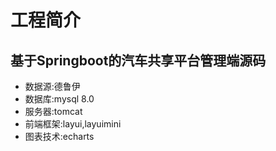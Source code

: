 # 工程简介
## 基于Springboot的汽车共享平台管理端源码
- 数据源:德鲁伊
- 数据库:mysql 8.0
- 服务器:tomcat
- 前端框架:layui,layuimini
- 图表技术:echarts





